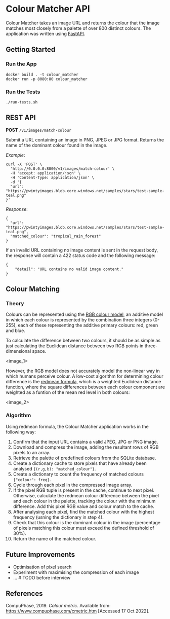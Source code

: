 # Colour Matcher API

Colour Matcher takes an image URL and returns the colour that the image matches most closely from a palette of over 800 distinct colours. The application was written using [FastAPI](https://fastapi.tiangolo.com/).

## Getting Started

### Run the App

```
docker build . -t colour_matcher
docker run -p 8080:80 colour_matcher
```

### Run the Tests

```
./run-tests.sh
```

## REST API

**POST** `/v1/images/match-colour`

Submit a URL containing an image in PNG, JPEG or JPG format. Returns the name of the dominant colour found in the image.

*Example*:

```
curl -X 'POST' \
  'http://0.0.0.0:8000/v1/images/match-colour' \
  -H 'accept: application/json' \
  -H 'Content-Type: application/json' \
  -d '{
  "url": "https://pwintyimages.blob.core.windows.net/samples/stars/test-sample-teal.png"
}'
```

*Response*:

```
{
  "url": "https://pwintyimages.blob.core.windows.net/samples/stars/test-sample-teal.png",
  "matched_colour": "tropical_rain_forest"
}
```

If an invalid URL containing no image content is sent in the request body, the response will contain a 422 status code and the following message:

```
{
    "detail": "URL contains no valid image content."
}
```

## Colour Matching


### Theory

Colours can be represented using the [RGB colour model](https://en.wikipedia.org/wiki/RGB_color_model), an additive model in which each colour is represented by the combination three integers (0-255), each of these representing the additive primary colours: red, green and blue.

To calculate the difference between two colours, it should be as simple as just calculating the Euclidean distance between two RGB points in three-dimensional space.

<image_1>

However, the RGB model does not accurately model the non-linear way in which humans perceive colour. A low-cost algorithm for determining colour difference is the [redmean formula](https://www.compuphase.com/cmetric.htm), which is a weighted Euclidean distance function, where the square differences between each colour component are weighted as a funtion of the mean red level in both colours:

<image_2>

### Algorithm

Using redmean formula, the Colour Matcher application works in the following way:

1. Confirm that the input URL contains a valid JPEG, JPG or PNG image.
2. Download and compress the image, adding the resultant rows of RGB pixels to an array.
3. Retrieve the palette of predefined colours from the SQLite database.
4. Create a dictionary cache to store pixels that have already been analysed `{(r,g,b): "matched_colour"}`.
5. Create a dictionary to count the frequency of matched colours `{"colour": freq}`.
6. Cycle through each pixel in the compressed image array.
7. If the pixel RGB tuple is present in the cache, continue to next pixel. Otherwise, calculate the redmean colour difference between the pixel and each colour in the palette, tracking the colour with the minimum difference. Add this pixel RGB value and colour match to the cache.
8. After analysing each pixel, find the matched colour with the highest frequency (usning the dictionary in step 4).
9. Check that this colour is the dominant colour in the image (percentage of pixels matching this colour must exceed the defined threshold of 30%).
10. Return the name of the matched colour.

## Future Improvements
- Optimisation of pixel search
- Experiment with maximising the compression of each image
- ... # TODO before interview

## References

CompuPhase, 2019. *Colour metric*. Available from: https://www.compuphase.com/cmetric.htm [Accessed 17 Oct 2022].